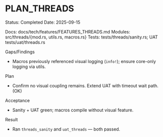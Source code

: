 # PLAN_THREADS

Status: Completed
Date: 2025-09-15

Docs: docs/tech/features/FEATURES_THREADS.md
Modules: src/threads/{mod.rs, utils.rs, macros.rs}
Tests: tests/threads/sanity.rs; UAT tests/uat/threads.rs

Gaps/Findings
- Macros previously referenced visual logging (`info!`); ensure core-only logging via utils.

Plan
- Confirm no visual coupling remains. Extend UAT with timeout wait path. (OK)

Acceptance
- Sanity + UAT green; macros compile without visual feature.

Result
- Ran `threads_sanity` and `uat_threads` — both passed.
